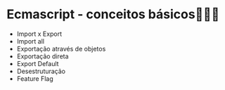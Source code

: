 # Ecmascript - conceitos básicos👩‍💻🧡

<ul>
    <li>Import x Export</li>
    <li>Import all</li>
    <li>Exportação através de objetos</li>
    <li>Exportação direta</li>
    <li>Export Default</li>
    <li>Desestruturação</li>
    <li>Feature Flag</li>
</ul>
